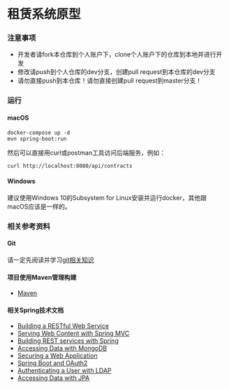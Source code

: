 # 租赁系统原型

### 注意事项

* 开发者请fork本仓库到个人账户下，clone个人账户下的仓库到本地并进行开发
* 修改请push到个人仓库的dev分支，创建pull request到本仓库的dev分支
* 请勿直接push到本仓库！请勿直接创建pull request到master分支！

### 运行

#### macOS

```
docker-compose up -d
mvn spring-boot:run
```
然后可以直接用curl或postman工具访问后端服务，例如：

```
curl http://localhost:8080/api/contracts
```

#### Windows

建议使用Windows 10的Subsystem for Linux安装并运行docker，其他跟macOS应该是一样的。


### 相关参考资料

#### Git

请一定先阅读并学习[git相关知识](https://www.liaoxuefeng.com/wiki/896043488029600)

#### 项目使用Maven管理构建

* [Maven](https://maven.apache.org/guides/index.html)

#### 相关Spring技术文档

* [Building a RESTful Web Service](https://spring.io/guides/gs/rest-service/)
* [Serving Web Content with Spring MVC](https://spring.io/guides/gs/serving-web-content/)
* [Building REST services with Spring](https://spring.io/guides/tutorials/bookmarks/)
* [Accessing Data with MongoDB](https://spring.io/guides/gs/accessing-data-mongodb/)
* [Securing a Web Application](https://spring.io/guides/gs/securing-web/)
* [Spring Boot and OAuth2](https://spring.io/guides/tutorials/spring-boot-oauth2/)
* [Authenticating a User with LDAP](https://spring.io/guides/gs/authenticating-ldap/)
* [Accessing Data with JPA](https://spring.io/guides/gs/accessing-data-jpa/)